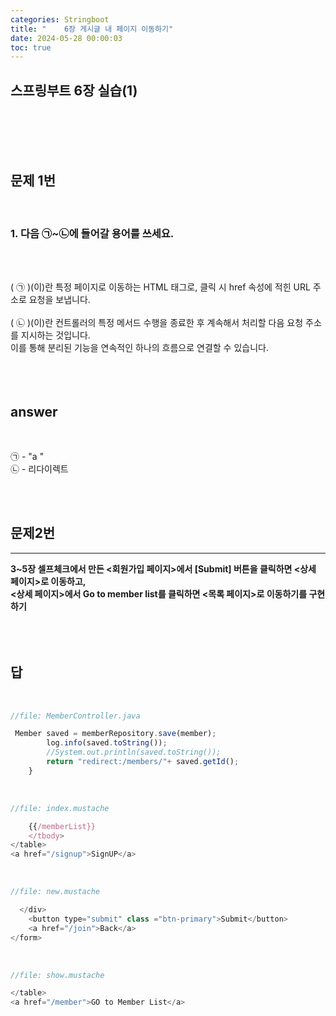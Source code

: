 ```yaml
---
categories: Stringboot
title: "	6장 게시글 내 페이지 이동하기"
date: 2024-05-28 00:00:03
toc: true
---
```


## 스프링부트 6장 실습(1)

  <br> 
  <br>
  <br>
  <br>

## 문제 1번

<br>

### 1. 다음 ㉠~㉡에 들어갈 용어를 쓰세요.

<br>
<br>

(  ㉠  )(이)란 특정 페이지로 이동하는 HTML 태그로, 클릭 시 href 속성에 적힌 URL 주소로 요청을 보냅니다.
<br>
<br>
(  ㉡  )(이)란 컨트롤러의 특정 메서드 수행을 종료한 후 계속해서 처리할 다음 요청 주소를 지시하는 것입니다. 
<br>이를 통해 분리된 기능을 연속적인 하나의 흐름으로 연결할 수 있습니다.
<br>
​<br>
<br>
<br>

## answer
<br>

㉠ - "a <a>"   <br>
㉡ - 리다이렉트 <br>

<br>

<br>

## 문제2번
___
**3~5장 셀프체크에서 만든 <회원가입 페이지>에서 [Submit] 버튼을 클릭하면 <상세 페이지>로 이동하고,**
<br>
**<상세 페이지>에서 Go to member list를 클릭하면 <목록 페이지>로 이동하기를 구현하기**
<br>
<br>
<br>
<br>

## 답

<br>

```js
//file: MemberController.java

 Member saved = memberRepository.save(member);
        log.info(saved.toString());
        //System.out.println(saved.toString());
        return "redirect:/members/"+ saved.getId();
    }

```
<br>

```js
//file: index.mustache

    {{/memberList}}
    </tbody>
</table>
<a href="/signup">SignUP</a>
```
<br>

```js
//file: new.mustache

  </div>
    <button type="submit" class ="btn-primary">Submit</button>
    <a href="/join">Back</a>
</form>
```

<br>

```js
//file: show.mustache

</table>
<a href="/member">GO to Member List</a>

```

<br>
<br>
